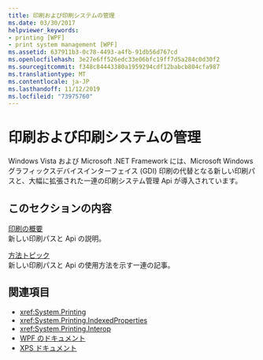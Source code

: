 ```yaml
---
title: 印刷および印刷システムの管理
ms.date: 03/30/2017
helpviewer_keywords:
- printing [WPF]
- print system management [WPF]
ms.assetid: 637911b3-0c78-4493-a4fb-91db56d767cd
ms.openlocfilehash: 3e27e6ff526edc33e06bfc19ff7d5a284c0d30f2
ms.sourcegitcommit: f348c84443380a1959294cdf12babcb804cfa987
ms.translationtype: MT
ms.contentlocale: ja-JP
ms.lasthandoff: 11/12/2019
ms.locfileid: "73975760"
---
```

# <a name="printing-and-print-system-management"></a>印刷および印刷システムの管理
Windows Vista および Microsoft .NET Framework には、Microsoft Windows グラフィックスデバイスインターフェイス (GDI) 印刷の代替となる新しい印刷パスと、大幅に拡張された一連の印刷システム管理 Api が導入されています。  
  
## <a name="in-this-section"></a>このセクションの内容  
 [印刷の概要](printing-overview.md)  
 新しい印刷パスと Api の説明。  
  
 [方法トピック](printing-how-to-topics.md)  
 新しい印刷パスと Api の使用方法を示す一連の記事。  
  
## <a name="see-also"></a>関連項目

- <xref:System.Printing>
- <xref:System.Printing.IndexedProperties>
- <xref:System.Printing.Interop>
- [WPF のドキュメント](documents-in-wpf.md)
- [XPS ドキュメント](/windows/desktop/printdocs/documents)
